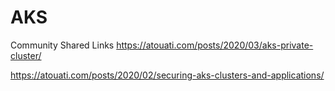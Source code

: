 # AKS

Community Shared Links 
https://atouati.com/posts/2020/03/aks-private-cluster/

https://atouati.com/posts/2020/02/securing-aks-clusters-and-applications/
